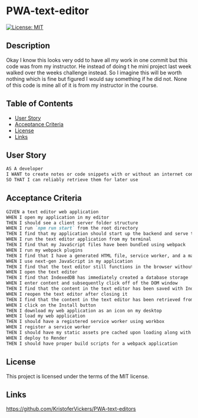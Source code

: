 # PWA-text-editor

[![License: MIT](https://img.shields.io/badge/License-MIT-yellow.svg)](https://opensource.org/licenses/MIT)

## Description

Okay I know this looks very odd to have all my work in one commit but this code was from my instructor. He instead of doing t he mini project last week walked over the weeks challenge instead. So I imagine this will be worth nothing which is fine but figured I would say something if he did not. None of this code is mine all of it is from my instructor in the course. 

## Table of Contents
* [User Story](#user-story)
* [Acceptance Criteria](#acceptance-criteria)
* [License](#license)
* [Links](#links)

   

## User Story


```md
AS A developer
I WANT to create notes or code snippets with or without an internet connection
SO THAT I can reliably retrieve them for later use
```


## Acceptance Criteria
 
```md
GIVEN a text editor web application
WHEN I open my application in my editor
THEN I should see a client server folder structure
WHEN I run `npm run start` from the root directory
THEN I find that my application should start up the backend and serve the client
WHEN I run the text editor application from my terminal
THEN I find that my JavaScript files have been bundled using webpack
WHEN I run my webpack plugins
THEN I find that I have a generated HTML file, service worker, and a manifest file
WHEN I use next-gen JavaScript in my application
THEN I find that the text editor still functions in the browser without errors
WHEN I open the text editor
THEN I find that IndexedDB has immediately created a database storage
WHEN I enter content and subsequently click off of the DOM window
THEN I find that the content in the text editor has been saved with IndexedDB
WHEN I reopen the text editor after closing it
THEN I find that the content in the text editor has been retrieved from our IndexedDB
WHEN I click on the Install button
THEN I download my web application as an icon on my desktop
WHEN I load my web application
THEN I should have a registered service worker using workbox
WHEN I register a service worker
THEN I should have my static assets pre cached upon loading along with subsequent pages and static assets
WHEN I deploy to Render
THEN I should have proper build scripts for a webpack application
```

## License
This project is licensed under the terms of the MIT license.

## Links
https://github.com/KristoferVickers/PWA-text-editors